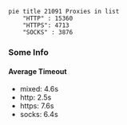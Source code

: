 
```mermaid
pie title 21091 Proxies in list
    "HTTP" : 15360
    "HTTPS": 4713
    "SOCKS" : 3876
```

### Some Info
#### Average Timeout

- mixed: 4.6s
- http: 2.5s
- https: 7.6s
- socks: 6.4s